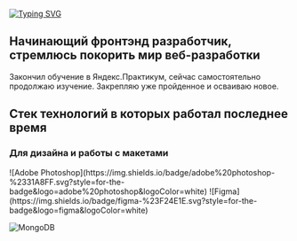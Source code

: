 [![Typing SVG](https://readme-typing-svg.herokuapp.com?font=Fira+Code&weight=600&size=24&pause=1000&color=1400A1&width=435&height=53&lines=%D0%9F%D1%80%D0%B8%D0%B2%D0%B5%D1%82%D1%81%D1%82%D0%B2%D1%83%D1%8E%2C+%D1%8F+-+%D0%93%D1%80%D0%B8%D0%B3%D0%BE%D1%80%D0%B8%D0%B9%2C;%D0%A0%D0%B0%D0%B4+%D0%B2%D0%B8%D0%B4%D0%B5%D1%82%D1%8C+%D0%B2%D0%B0%D1%81%F0%9F%98%89)](https://git.io/typing-svg)

<h2> Начинающий фронтэнд разработчик, стремлюсь покорить мир веб-разработки</h2>
 <p> Закончил обучение в Яндекс.Практикум, сейчас самостоятельно продолжаю изучение. Закрепляю уже пройденное и осваиваю новое.</p>
 
 <h2>Стек технологий в которых работал последнее время</h2>
 <h3> Для дизайна и работы с макетами </h3>
 ![Adobe Photoshop](https://img.shields.io/badge/adobe%20photoshop-%2331A8FF.svg?style=for-the-badge&logo=adobe%20photoshop&logoColor=white)
 ![Figma](https://img.shields.io/badge/figma-%23F24E1E.svg?style=for-the-badge&logo=figma&logoColor=white)

![MongoDB](https://img.shields.io/badge/MongoDB-%234ea94b.svg?style=for-the-badge&logo=mongodb&logoColor=white)
